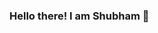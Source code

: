 ### Hello there! I am Shubham 👋

<!--
**shubh1646/shubh1646** is a ✨ _special_ ✨ repository because its `README.md` (this file) appears on your GitHub profile.

Here are some ideas to get you started:


- 🌱 I’m currently learning Reactjs
- 👯 I’m looking to collaborate on AWS 
- 📫 How to reach me: [Linkedin](https://www.linkedin.com/in/shub1646/)
- 😄 Pronouns: He/His/Him

-->

